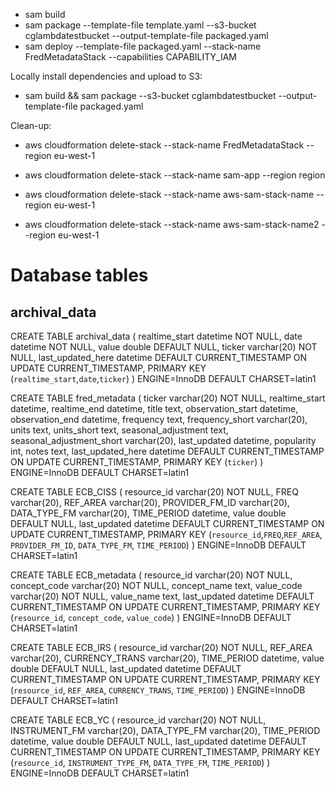 - sam build
- sam package --template-file template.yaml --s3-bucket cglambdatestbucket --output-template-file packaged.yaml
- sam deploy --template-file packaged.yaml --stack-name FredMetadataStack --capabilities CAPABILITY_IAM

Locally install dependencies and upload to S3:

- sam build && sam package --s3-bucket cglambdatestbucket --output-template-file packaged.yaml



Clean-up:

- aws cloudformation delete-stack --stack-name FredMetadataStack --region eu-west-1

- aws cloudformation delete-stack --stack-name sam-app --region region
- aws cloudformation delete-stack --stack-name aws-sam-stack-name --region eu-west-1
- aws cloudformation delete-stack --stack-name aws-sam-stack-name2 --region eu-west-1

# Database tables

## archival_data

CREATE TABLE archival_data (
  realtime_start datetime NOT NULL,
  date datetime NOT NULL,
  value double DEFAULT NULL,
  ticker varchar(20) NOT NULL,
  last_updated_here datetime DEFAULT CURRENT_TIMESTAMP ON UPDATE CURRENT_TIMESTAMP,
  PRIMARY KEY (`realtime_start`,`date`,`ticker`)
) ENGINE=InnoDB DEFAULT CHARSET=latin1


CREATE TABLE fred_metadata (
  ticker varchar(20) NOT NULL,
  realtime_start datetime,
  realtime_end datetime,
  title text,
  observation_start datetime,
  observation_end datetime,
  frequency text,
  frequency_short varchar(20),
  units text,
  units_short text,
  seasonal_adjustment text,
  seasonal_adjustment_short varchar(20),
  last_updated datetime,
  popularity int,
  notes text,
  last_updated_here datetime DEFAULT CURRENT_TIMESTAMP ON UPDATE CURRENT_TIMESTAMP,
  PRIMARY KEY (`ticker`)
) ENGINE=InnoDB DEFAULT CHARSET=latin1


CREATE TABLE ECB_CISS (
  resource_id  varchar(20) NOT NULL,
  FREQ varchar(20),
  REF_AREA varchar(20),
  PROVIDER_FM_ID varchar(20),
  DATA_TYPE_FM varchar(20),
  TIME_PERIOD datetime,
  value double DEFAULT NULL,
  last_updated datetime DEFAULT CURRENT_TIMESTAMP ON UPDATE CURRENT_TIMESTAMP,
  PRIMARY KEY (`resource_id`,`FREQ`,`REF_AREA`, `PROVIDER_FM_ID`, `DATA_TYPE_FM`, `TIME_PERIOD`)
) ENGINE=InnoDB DEFAULT CHARSET=latin1


CREATE TABLE ECB_metadata (
  resource_id varchar(20) NOT NULL,
  concept_code varchar(20) NOT NULL,
  concept_name text,
  value_code varchar(20) NOT NULL,
  value_name text,
  last_updated datetime DEFAULT CURRENT_TIMESTAMP ON UPDATE CURRENT_TIMESTAMP,
  PRIMARY KEY (`resource_id`, `concept_code`, `value_code`)
) ENGINE=InnoDB DEFAULT CHARSET=latin1


CREATE TABLE ECB_IRS (
  resource_id varchar(20) NOT NULL,
  REF_AREA varchar(20),
  CURRENCY_TRANS varchar(20),
  TIME_PERIOD datetime,
  value double DEFAULT NULL,
  last_updated datetime DEFAULT CURRENT_TIMESTAMP ON UPDATE CURRENT_TIMESTAMP,
  PRIMARY KEY (`resource_id`, `REF_AREA`, `CURRENCY_TRANS`, `TIME_PERIOD`)
) ENGINE=InnoDB DEFAULT CHARSET=latin1


CREATE TABLE ECB_YC (
  resource_id  varchar(20) NOT NULL,
  INSTRUMENT_FM varchar(20),
  DATA_TYPE_FM varchar(20),
  TIME_PERIOD datetime,
  value double DEFAULT NULL,
  last_updated datetime DEFAULT CURRENT_TIMESTAMP ON UPDATE CURRENT_TIMESTAMP,
  PRIMARY KEY (`resource_id`, `INSTRUMENT_TYPE_FM`, `DATA_TYPE_FM`, `TIME_PERIOD`)
) ENGINE=InnoDB DEFAULT CHARSET=latin1
